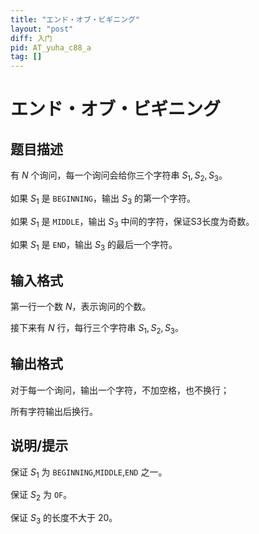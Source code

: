 ```yaml
---
title: "エンド・オブ・ビギニング"
layout: "post"
diff: 入门
pid: AT_yuha_c88_a
tag: []
---
```


# エンド・オブ・ビギニング

## 题目描述

有 $N$ 个询问，每一个询问会给你三个字符串 $S_1,S_2,S_3$。

如果 $S_1$ 是 `BEGINNING`，输出 $S_3$ 的第一个字符。

如果 $S_1$ 是 `MIDDLE`，输出 $S_3$ 中间的字符，保证S3长度为奇数。

如果 $S_1$ 是 `END`，输出 $S_3$ 的最后一个字符。

## 输入格式

第一行一个数 $N$，表示询问的个数。

接下来有 $N$ 行，每行三个字符串 $S_1,S_2,S_3$。

## 输出格式

对于每一个询问，输出一个字符，不加空格，也不换行；

所有字符输出后换行。

## 说明/提示

保证 $S_1$ 为 `BEGINNING`,`MIDDLE`,`END` 之一。

保证 $S_2$ 为 `OF`。

保证 $S_3$ 的长度不大于 $20$。

